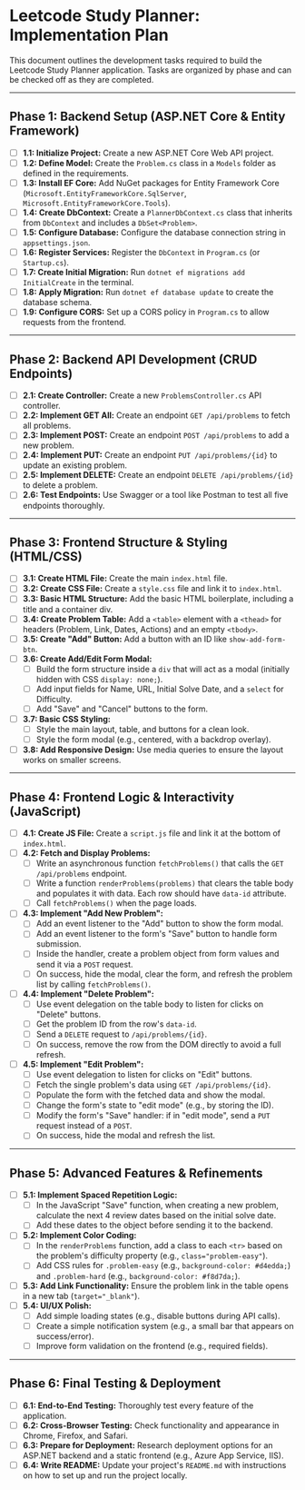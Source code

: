 
# Leetcode Study Planner: Implementation Plan

This document outlines the development tasks required to build the Leetcode Study Planner application. Tasks are organized by phase and can be checked off as they are completed.

---

## Phase 1: Backend Setup (ASP.NET Core & Entity Framework)

- [ ] **1.1: Initialize Project:** Create a new ASP.NET Core Web API project.
- [ ] **1.2: Define Model:** Create the `Problem.cs` class in a `Models` folder as defined in the requirements.
- [ ] **1.3: Install EF Core:** Add NuGet packages for Entity Framework Core (`Microsoft.EntityFrameworkCore.SqlServer`, `Microsoft.EntityFrameworkCore.Tools`).
- [ ] **1.4: Create DbContext:** Create a `PlannerDbContext.cs` class that inherits from `DbContext` and includes a `DbSet<Problem>`.
- [ ] **1.5: Configure Database:** Configure the database connection string in `appsettings.json`.
- [ ] **1.6: Register Services:** Register the `DbContext` in `Program.cs` (or `Startup.cs`).
- [ ] **1.7: Create Initial Migration:** Run `dotnet ef migrations add InitialCreate` in the terminal.
- [ ] **1.8: Apply Migration:** Run `dotnet ef database update` to create the database schema.
- [ ] **1.9: Configure CORS:** Set up a CORS policy in `Program.cs` to allow requests from the frontend.

---

## Phase 2: Backend API Development (CRUD Endpoints)

- [ ] **2.1: Create Controller:** Create a new `ProblemsController.cs` API controller.
- [ ] **2.2: Implement GET All:** Create an endpoint `GET /api/problems` to fetch all problems.
- [ ] **2.3: Implement POST:** Create an endpoint `POST /api/problems` to add a new problem.
- [ ] **2.4: Implement PUT:** Create an endpoint `PUT /api/problems/{id}` to update an existing problem.
- [ ] **2.5: Implement DELETE:** Create an endpoint `DELETE /api/problems/{id}` to delete a problem.
- [ ] **2.6: Test Endpoints:** Use Swagger or a tool like Postman to test all five endpoints thoroughly.

---

## Phase 3: Frontend Structure & Styling (HTML/CSS)

- [ ] **3.1: Create HTML File:** Create the main `index.html` file.
- [ ] **3.2: Create CSS File:** Create a `style.css` file and link it to `index.html`.
- [ ] **3.3: Basic HTML Structure:** Add the basic HTML boilerplate, including a title and a container div.
- [ ] **3.4: Create Problem Table:** Add a `<table>` element with a `<thead>` for headers (Problem, Link, Dates, Actions) and an empty `<tbody>`.
- [ ] **3.5: Create "Add" Button:** Add a button with an ID like `show-add-form-btn`.
- [ ] **3.6: Create Add/Edit Form Modal:**
    - [ ] Build the form structure inside a `div` that will act as a modal (initially hidden with CSS `display: none;`).
    - [ ] Add input fields for Name, URL, Initial Solve Date, and a `select` for Difficulty.
    - [ ] Add "Save" and "Cancel" buttons to the form.
- [ ] **3.7: Basic CSS Styling:**
    - [ ] Style the main layout, table, and buttons for a clean look.
    - [ ] Style the form modal (e.g., centered, with a backdrop overlay).
- [ ] **3.8: Add Responsive Design:** Use media queries to ensure the layout works on smaller screens.

---

## Phase 4: Frontend Logic & Interactivity (JavaScript)

- [ ] **4.1: Create JS File:** Create a `script.js` file and link it at the bottom of `index.html`.
- [ ] **4.2: Fetch and Display Problems:**
    - [ ] Write an asynchronous function `fetchProblems()` that calls the `GET /api/problems` endpoint.
    - [ ] Write a function `renderProblems(problems)` that clears the table body and populates it with data. Each row should have `data-id` attribute.
    - [ ] Call `fetchProblems()` when the page loads.
- [ ] **4.3: Implement "Add New Problem":**
    - [ ] Add an event listener to the "Add" button to show the form modal.
    - [ ] Add an event listener to the form's "Save" button to handle form submission.
    - [ ] Inside the handler, create a problem object from form values and send it via a `POST` request.
    - [ ] On success, hide the modal, clear the form, and refresh the problem list by calling `fetchProblems()`.
- [ ] **4.4: Implement "Delete Problem":**
    - [ ] Use event delegation on the table body to listen for clicks on "Delete" buttons.
    - [ ] Get the problem ID from the row's `data-id`.
    - [ ] Send a `DELETE` request to `/api/problems/{id}`.
    - [ ] On success, remove the row from the DOM directly to avoid a full refresh.
- [ ] **4.5: Implement "Edit Problem":**
    - [ ] Use event delegation to listen for clicks on "Edit" buttons.
    - [ ] Fetch the single problem's data using `GET /api/problems/{id}`.
    - [ ] Populate the form with the fetched data and show the modal.
    - [ ] Change the form's state to "edit mode" (e.g., by storing the ID).
    - [ ] Modify the form's "Save" handler: if in "edit mode", send a `PUT` request instead of a `POST`.
    - [ ] On success, hide the modal and refresh the list.

---

## Phase 5: Advanced Features & Refinements

- [ ] **5.1: Implement Spaced Repetition Logic:**
    - [ ] In the JavaScript "Save" function, when creating a new problem, calculate the next 4 review dates based on the initial solve date.
    - [ ] Add these dates to the object before sending it to the backend.
- [ ] **5.2: Implement Color Coding:**
    - [ ] In the `renderProblems` function, add a class to each `<tr>` based on the problem's difficulty property (e.g., `class="problem-easy"`).
    - [ ] Add CSS rules for `.problem-easy` (e.g., `background-color: #d4edda;`) and `.problem-hard` (e.g., `background-color: #f8d7da;`).
- [ ] **5.3: Add Link Functionality:** Ensure the problem link in the table opens in a new tab (`target="_blank"`).
- [ ] **5.4: UI/UX Polish:**
    - [ ] Add simple loading states (e.g., disable buttons during API calls).
    - [ ] Create a simple notification system (e.g., a small bar that appears on success/error).
    - [ ] Improve form validation on the frontend (e.g., required fields).

---

## Phase 6: Final Testing & Deployment

- [ ] **6.1: End-to-End Testing:** Thoroughly test every feature of the application.
- [ ] **6.2: Cross-Browser Testing:** Check functionality and appearance in Chrome, Firefox, and Safari.
- [ ] **6.3: Prepare for Deployment:** Research deployment options for an ASP.NET backend and a static frontend (e.g., Azure App Service, IIS).
- [ ] **6.4: Write README:** Update your project's `README.md` with instructions on how to set up and run the project locally.
